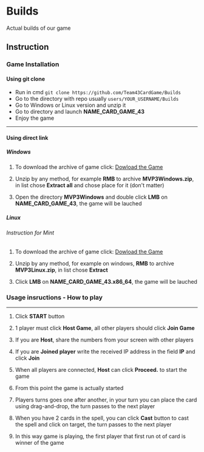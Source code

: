 # Builds
Actual builds of our game
## Instruction
### Game Installation
#### Using git clone
 - Run in cmd `git clone https://github.com/Team43CardGame/Builds`
 - Go to the directory with repo usually `users/YOUR_USERNAME/Builds`
 - Go to Windows or Linux version and unzip it
 - Go to directory and launch **NAME_CARD_GAME_43**
 - Enjoy the game
---
#### Using direct link
##### Windows
1. To download the archive of game click: [Dowload the Game](https://downgit.github.io/#/home?url=https://github.com/Team43CardGame/Builds/blob/main/MVP3Windows.zip)

2. Unzip by any method, for example **RMB** to archive **MVP3Windows.zip**, in list chose **Extract all** and chose place for it (don't matter)

3. Open the directory **MVP3Windows** and double click **LMB** on **NAME_CARD_GAME_43**, the game will be lauched
##### Linux
###### Instruction for Mint
1. To download the archive of game click: [Dowload the Game](https://disk.yandex.ru/d/F0GWgnw2OoyVKQ)

2. Unzip by any method, for example on windows, **RMB** to archive **MVP3Linux.zip**, in list chose **Extract**

3. Click **LMB** on **NAME_CARD_GAME_43.x86_64**, the game will be lauched
### Usage insructions - How to play

---

1. Click **START** button

2. 1 player must click **Host Game**, all other players should click **Join Game**

3. If you are **Host**, share the numbers from your screen with other players 

4. If you are **Joined player** write the received IP address in the field **IP** and click **Join**

5. When all players are connected, **Host** can click **Proceed.** to start the game

6. From this point the game is actually started

7. Players turns goes one after another, in your turn you can place the card using drag-and-drop, the turn passes to the next player

8. When you have 2 cards in the spell, you can click **Cast** button to cast the spell and click on target, the turn passes to the next player

9. In this way game is playing, the first player that first run ot of card is winner of the game
